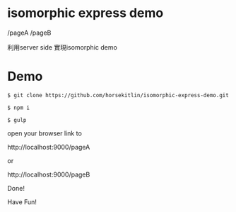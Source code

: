 # isomorphic express demo

/pageA
/pageB

利用server side 實現isomorphic demo

# Demo

    $ git clone https://github.com/horsekitlin/isomorphic-express-demo.git

    $ npm i

    $ gulp

open your browser link to

http://localhost:9000/pageA

or

http://localhost:9000/pageB

Done!

Have Fun!
